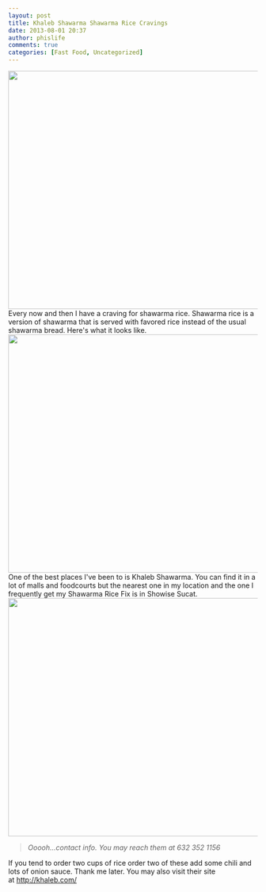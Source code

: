 ```yaml
---
layout: post
title: Khaleb Shawarma Shawarma Rice Cravings
date: 2013-08-01 20:37
author: phislife
comments: true
categories: [Fast Food, Uncategorized]
---
```

<img class="alignnone" alt="" src="https://lh6.googleusercontent.com/-R1x3VxeTl60/Ue54nOaXr_I/AAAAAAAAS-8/Qk8WOlDGbbc/s640/2012-07-22%252018.20.32.jpg" width="640" height="480" /> Every now and then I have a craving for shawarma rice. Shawarma rice is a version of shawarma that is served with favored rice instead of the usual shawarma bread. Here's what it looks like. <img class="alignnone" alt="" src="https://lh4.googleusercontent.com/-OAlaQMojRFo/Ue54nooXxSI/AAAAAAAAS_E/bbq_eVUBQZU/s640/2012-07-22%252018.22.43.jpg" width="640" height="480" /> One of the best places I've been to is Khaleb Shawarma. You can find it in a lot of malls and foodcourts but the nearest one in my location and the one I frequently get my Shawarma Rice Fix is in Showise Sucat. <img class="alignnone" alt="" src="https://lh4.googleusercontent.com/-WyMfXPjvQw4/Ue54nt4febI/AAAAAAAAS_A/tbfS7VKI8Qs/s640/2012-07-22%252018.22.36.jpg" width="640" height="480" />
<blockquote><em>Ooooh...contact info. You may reach them at 632 352 1156</em></blockquote>
If you tend to order two cups of rice order two of these add some chili and lots of onion sauce. Thank me later. You may also visit their site at <a href="http://khaleb.com/">http://khaleb.com/</a>

